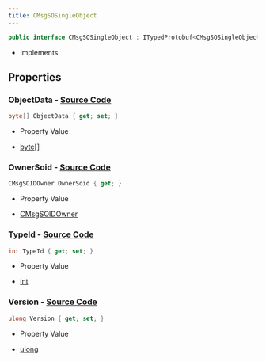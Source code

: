 ```yaml
---
title: CMsgSOSingleObject
---
```


```csharp
public interface CMsgSOSingleObject : ITypedProtobuf<CMsgSOSingleObject>, INativeHandle
```

- Implements

## Properties

### **ObjectData** - [Source Code](https://github.com/swiftly-solution/swiftlys2/blob/main/managed/src/SwiftlyS2.Generated/Protobufs/Interfaces/CMsgSOSingleObject.cs#L16)

```csharp
byte[] ObjectData { get; set; }
```

- Property Value

- [byte](https://learn.microsoft.com/dotnet/api/system.byte)[]

### **OwnerSoid** - [Source Code](https://github.com/swiftly-solution/swiftlys2/blob/main/managed/src/SwiftlyS2.Generated/Protobufs/Interfaces/CMsgSOSingleObject.cs#L22)

```csharp
CMsgSOIDOwner OwnerSoid { get; }
```

- Property Value

- [CMsgSOIDOwner](/docs/api/shared/protobufdefinitions/cmsgsoidowner)

### **TypeId** - [Source Code](https://github.com/swiftly-solution/swiftlys2/blob/main/managed/src/SwiftlyS2.Generated/Protobufs/Interfaces/CMsgSOSingleObject.cs#L13)

```csharp
int TypeId { get; set; }
```

- Property Value

- [int](https://learn.microsoft.com/dotnet/api/system.int32)

### **Version** - [Source Code](https://github.com/swiftly-solution/swiftlys2/blob/main/managed/src/SwiftlyS2.Generated/Protobufs/Interfaces/CMsgSOSingleObject.cs#L19)

```csharp
ulong Version { get; set; }
```

- Property Value

- [ulong](https://learn.microsoft.com/dotnet/api/system.uint64)

